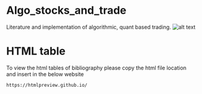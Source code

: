 # Algo_stocks_and_trade
Literature and implementation of algorithmic, quant based trading.
![alt text](https://cdn.smartbrief.com/sites/default/files/styles/originals_full_summary_banner_style/public/original-content/AdobeStock_295042621.jpeg?itok=n6VoXVrA) <br>
# HTML table

To view the html tables of bibliography please copy the html file location and insert in the below website

```sh
https://htmlpreview.github.io/
```
